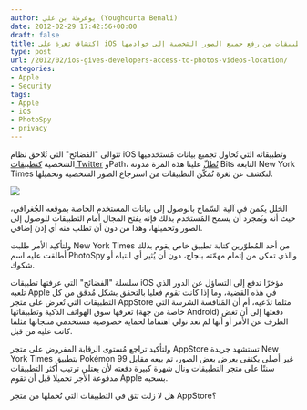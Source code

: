 ```yaml
---
author: يوغرطة بن علي (Youghourta Benali)
date: 2012-02-29 17:42:56+00:00
draft: false
title: اكتشاف ثغرة على iOS تُمكّن التطبيقات من رفع جميع الصور الشخصية إلى خوادمها
type: post
url: /2012/02/ios-gives-developers-access-to-photos-videos-location/
categories:
- Apple
- Security
tags:
- Apple
- iOS
- PhotoSpy
- privacy
---
```


تتوالى "الفضائح" التي تُلاحق نظام iOS وتطبيقاته التي تُحاول تجميع بيانات مُستخدميها الشخصية [كتطبيقات Twitter](../2012/02/twitter-stores-iphone-contact/) وPath، [تُطلّ](http://bits.blogs.nytimes.com/2012/02/28/tk-ios-gives-developers-access-to-photos-videos-location/) علينا هذه المرة مدونة Bits التابعة New York Times لتكشف عن ثغرة تُمكّن التطبيقات من استرجاع الصور الشخصية وتحميلها.




[![](http://www.it-scoop.com/wp-content/uploads/2012/02/ios-gives-developers-access-to-photos-videos-location.jpg)
](http://www.it-scoop.com/wp-content/uploads/2012/02/ios-gives-developers-access-to-photos-videos-location.jpg)




الخلل يكمن في آلية السّماح بالوصول إلى بيانات المستخدم الخاصة بموقعه الجُغرافي، حيث أنه وبُمجرد أن يسمح المُستخدم بذلك فإنه يفتح المجال أمام التطبيقات للوصول إلى الصور وتحميلها، وهذا من دون أن تطلب منه أي إذن إضافي.


ولتأكيد الأمر طلبت New York Times من أحد المُطوّرين كتابة تطبيق خاص يقوم بذلك أطلقت عليه اسم PhotoSpy والذي تمكن من إتمام مهمّته بنجاح، دون أن يُثير أي انتباه أو شكوك.


سلسلة "الفضائح" التي عرفتها تطبيقات iOS مؤخرًا تدفع إلى التساؤل عن الدور الذي تلعبه Apple في هذه القضية، وما إذا كانت تقوم فعليا بالتحقق بشكل مُدقق من كل التطبيقات التي تُعرض على متجر AppStore مثلما تدّعيه، أم أن المُنافسة الشرسة التي تعرفها سوق الهواتف الذكية وتطبيقاتها (خاصة من جهة Android) دفعتها إلى أن تغض الطرف عن الأمر أو أنها لم تعد تولي اهتماما لحماية خصوصية مستخدمي منتجاتها مثلما كانت عليه من قبل.




ولتأكيد تراجع مُستوى الرقابة المفروض على متجر AppStore تستشهد جريدة New York Times بتطبيق Pokémon غير أصلي يكتفي بعرض بعض الصور، تم بيعه مقابل 99 سنتًا على متجر التطبيقات ونال شهرة كبيرة دفعته لأن يعتلي ترتيب أكثر التطبيقات مدفوعة الأجر تحميلا قبل أن تقوم Apple بسحبه.




هل لا زلت تثق في التطبيقات التي تُحملها من متجر AppStore؟
